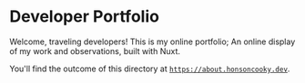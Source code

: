 # Developer Portfolio

Welcome, traveling developers! This is my online portfolio; An online display of my work and observations, built 
with Nuxt.

You'll find the outcome of this directory at [`https://about.honsoncooky.dev`](https://about.honsoncooky.dev).